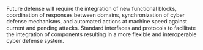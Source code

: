 Future defense will require the integration of new functional blocks, coordination of responses between domains, synchronization of cyber defense mechanisms, and automated actions at machine speed against current and pending attacks. Standard interfaces and protocols to facilitate the integration of components resulting in a more flexible and interoperable cyber defense system.
